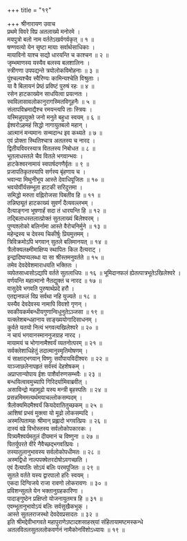 +++
title = "१९"

+++
श्रीनारायण उवाच  
प्रथमे विवरे विप्र अतलाख्ये मनोरमे ।  
मयपुत्रो बलो नाम वर्ततेऽखर्वगर्वकृत् ॥ १ ॥  
षण्णवत्यो येन सृष्टा मायाः सर्वार्थसाधिकाः ।  
मायाविनो याश्च सद्यो धारयन्ति च काश्चन ॥ २ ॥  
जृम्भमाणस्य यस्यैव बलस्य बलशालिनः ।  
स्त्रीगणा उपपद्यन्ते त्रयोलोकविमोहनाः ॥ ३ ॥  
पुंश्चल्यश्चैव स्वैरिण्यः कामिन्यश्चेति विश्रुताः ।  
या वै बिलायनं प्रेष्ठं प्रविष्टं पुरुषं रहः ॥ ४ ॥  
रसेन हाटकाख्येन साधयित्वा प्रयत्नतः ।  
स्वविलासावलोकानुरागस्मितविगूहनैः ॥ ५ ॥  
संलापविभ्रमाद्यैश्च रमयन्त्यपि ताः स्त्रियः ।  
यस्मिन्नुपयुक्ते जनो मनुते बहुधा स्वयम् ॥ ६ ॥  
ईश्वरोऽहमहं सिद्धो नागायुतबलो महान् ।  
आत्मानं मन्यमानः सन्मदान्ध इव कथ्यते ॥ ७ ॥  
एवं प्रोक्ता स्थितिश्चात्र अतलस्य च नारद ।  
द्वितीयविवरस्यात्र वितलस्य निबोधत ॥ ८ ॥  
भूतलाधस्तले चैव वितले भगवान्भवः ।  
हाटकेश्वरनामायं स्वपार्षदगणैर्वृतः ॥ ९ ॥  
प्रजापतिकृतस्यापि सर्गस्य बृंहणाय च ।  
भवान्या मिथुनीभूय आस्ते देवाधिपूजितः ॥ १० ॥  
भवयोर्वीर्यसम्भूता हाटकी सरिदुत्तमा ।  
समिद्धो मरुता वह्निरोजसा पिबतीव हि ॥ ११ ॥  
तन्निष्ठ्यूतं हाटकाख्यं सुवर्णं दैत्यवल्लभम् ।  
दैत्याङ्गना भूषणार्हं सदा तं धारयन्ति हि ॥ १२ ॥  
तद्बिलाधस्तलात्प्रोक्तं सुतलाख्यं बिलेश्वरम् ।  
पुण्यश्लोको बलिर्नामा आस्ते वैरोचनिर्मुने ॥ १३ ॥  
महेन्द्रस्य च देवस्य चिकीर्षुः प्रियमुत्तमम् ।  
त्रिविक्रमोऽपि भगवान् सुतले बलिमानयत् ॥ १४ ॥  
त्रैलोक्यलक्ष्मीमाक्षिप्य स्थापितः किल दैत्यराट् ।  
इन्द्रादिष्वप्यलब्धा या सा श्रीस्तमनुवर्तते ॥ १५ ॥  
तमेव देवदेवेशमाराधयति भक्तितः ।  
व्यपेतसाध्वसोऽद्यापि वर्तते सुतलाधिपः ॥ १६ ॥
भूमिदानफलं ह्येतत्पात्रभूतेऽखिलेश्वरे ।  
वर्णयन्ति महात्मानो नैतद्युक्तं च नारद ॥ १७ ॥  
वासुदेवे भगवति पुरुषार्थप्रदे हरौ ।  
एतद्दानफलं विप्र सर्वथा नहि युज्यते ॥ १८ ॥  
यस्यैव देवदेवस्य नामापि विवशो गृणन् ।  
स्वकीयकर्मबन्धीयगुणान्विधुनुतेऽञ्जसा ॥ १९ ॥  
यत्क्लेशबन्धहानाय साङ्ख्ययोगादिसाधनम् ।  
कुर्वते यतयो नित्यं भगवत्यखिलेश्वरे ॥ २० ॥  
न चायं भगवानस्माननुजग्राह नारद ।  
मायामयं च भोगानामैश्वर्यं व्यतनोत्परम् ॥ २१ ॥  
सर्वक्लेशाधिहेतुं तदात्मानुस्मृतिमोषणम् ।  
यं साक्षाद्भगवान् विष्णुः सर्वोपायविदीश्वरः ॥ २२ ॥  
याञ्जाछलेनापहृतं सर्वस्वं देहशेषकम् ।  
अप्राप्तान्योपाय ईशः पाशैर्वारुणसम्भवैः ॥ २३ ॥  
बन्धयित्वावमुच्यापि गिरिदर्यामिवाब्रवीत् ।  
असाविन्द्रो महामूढो यस्य मन्त्री बृहस्पतिः ॥ २४ ॥  
प्रसन्नमिममत्यर्थमयाचल्लोकसम्पदम् ।  
त्रैलोक्यमिदमैश्वर्यं कियदेवातितुच्छकम् ॥ २५ ॥  
आशिषां प्रभवं मुक्त्वा यो मूढो लोकसम्पदि ।  
अस्मत्पितामहः श्रीमान् प्रह्लादो भगवत्प्रियः ॥ २६ ॥  
दास्यं वव्रे विभोस्तस्य सर्वलोकोपकारकः ।  
पित्र्यमैश्वर्यमतुलं दीयमानं च विष्णुना ॥ २७ ॥  
पितर्युपरते वीरे नैवैच्छद्भगवत्प्रियः ।  
तस्यातुलानुभावस्य सर्वलोकोपधीमतः ॥ २८ ॥  
अस्मद्विधो नाल्पपक्वेतरदोषोऽवगच्छति ।  
एवं दैत्यपतिः सोऽयं बलिः परमपूजितः ॥ २९ ॥  
सुतले वर्तते यस्य द्वारपालो हरिः स्वयम् ।  
एकदा दिग्विजये राजा रावणो लोकरावणः ॥ ३० ॥  
प्रविशन्सुतले येन भक्तानुग्रहकारिणा ।  
पादाङ्गुष्ठेन प्रक्षिप्तो योजनायुतमत्र हि ॥ ३१ ॥  
एवम्भूतानुभावोऽयं बलिः सर्वसुखैकभुक् ।  
आस्ते सुतलराजस्थो देवदेवप्रसादतः ॥ ३२ ॥  
इति श्रीमद्देवीभागवते महापुराणेऽष्टादशसाहस्र्यां संहितायामष्टमस्कन्धे  
अतलवितलसुतललोकवर्णनं नामैकोनविंशोऽध्यायः ॥ १९ ॥
